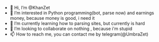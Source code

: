 - 👋 Hi, I’m @KhanZet
- 👀 I’m interested in Python programming(bot, parse now) and earnings money, because money is good, i need it 
- 🌱 I’m currently learning how to parsing sites, but currently is hard
- 💞️ I’m looking to collaborate on nothing , because i'm stupid 
- 📫 How to reach me, you can contact me by telegram(@UmbraZet)

<!---
KhanZet/KhanZet is a ✨ special ✨ repository because its `README.md` (this file) appears on your GitHub profile.
You can click the Preview link to take a look at your changes.
--->
